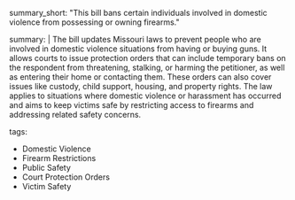 summary_short: "This bill bans certain individuals involved in domestic violence from possessing or owning firearms."

summary: |
  The bill updates Missouri laws to prevent people who are involved in domestic violence situations from having or buying guns. It allows courts to issue protection orders that can include temporary bans on the respondent from threatening, stalking, or harming the petitioner, as well as entering their home or contacting them. These orders can also cover issues like custody, child support, housing, and property rights. The law applies to situations where domestic violence or harassment has occurred and aims to keep victims safe by restricting access to firearms and addressing related safety concerns.

tags:
  - Domestic Violence
  - Firearm Restrictions
  - Public Safety
  - Court Protection Orders
  - Victim Safety
